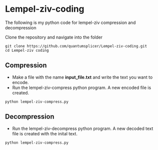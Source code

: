 # Lempel-ziv-coding
The following is my python code for lempel-ziv compression and decompression

Clone the repository and navigate into the folder

```
git clone https://github.com/quantumsplicer/Lempel-ziv-coding.git
cd Lempel-ziv coding
```

## Compression
- Make a file with the name **input_file.txt** and write the text you want to encode.
- Run the lempel-ziv-compress python program. A new encoded file is created.
```
python lempel-ziv-compress.py
```

## Decompression
- Run the lempel-ziv-decompress python program. A new decoded text file is created with the inital text.
```
python lempel-ziv-compress.py
```
